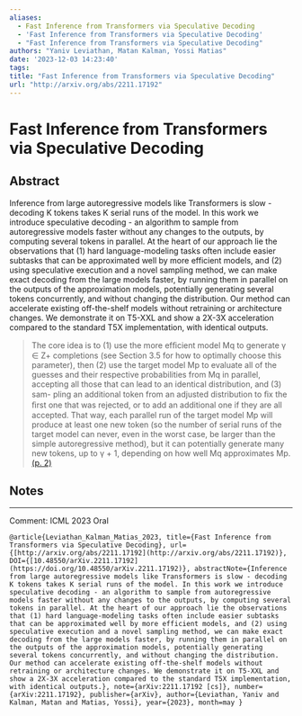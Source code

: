 ```yaml
---
aliases:
  - Fast Inference from Transformers via Speculative Decoding
  - 'Fast Inference from Transformers via Speculative Decoding'
  - "Fast Inference from Transformers via Speculative Decoding"
authors: "Yaniv Leviathan, Matan Kalman, Yossi Matias"
date: '2023-12-03 14:23:40'
tags:
title: "Fast Inference from Transformers via Speculative Decoding"
url: "http://arxiv.org/abs/2211.17192"
---
```


# Fast Inference from Transformers via Speculative Decoding




## Abstract
Inference from large autoregressive models like Transformers is slow - decoding K tokens takes K serial runs of the model. In this work we introduce speculative decoding - an algorithm to sample from autoregressive models faster without any changes to the outputs, by computing several tokens in parallel. At the heart of our approach lie the observations that (1) hard language-modeling tasks often include easier subtasks that can be approximated well by more efficient models, and (2) using speculative execution and a novel sampling method, we can make exact decoding from the large models faster, by running them in parallel on the outputs of the approximation models, potentially generating several tokens concurrently, and without changing the distribution. Our method can accelerate existing off-the-shelf models without retraining or architecture changes. We demonstrate it on T5-XXL and show a 2X-3X acceleration compared to the standard T5X implementation, with identical outputs.




> The core idea is to (1) use the more efﬁcient model Mq to generate γ ∈ Z+ completions (see Section 3.5 for how to optimally choose this parameter), then (2) use the target model Mp to evaluate all of the guesses and their respective probabilities from Mq in parallel, accepting all those that can lead to an identical distribution, and (3) sam- pling an additional token from an adjusted distribution to ﬁx the ﬁrst one that was rejected, or to add an additional one if they are all accepted. That way, each parallel run of the target model Mp will produce at least one new token (so the number of serial runs of the target model can never, even in the worst case, be larger than the simple autoregressive method), but it can potentially generate many new tokens, up to γ + 1, depending on how well Mq approximates Mp. [(p. 2)](zotero://open-pdf/library/items/SU5Z4XYC?page=2)






## Notes



---
Comment: ICML 2023 Oral




```
@article{Leviathan_Kalman_Matias_2023, title={Fast Inference from Transformers via Speculative Decoding}, url={[http://arxiv.org/abs/2211.17192](http://arxiv.org/abs/2211.17192)}, DOI={[10.48550/arXiv.2211.17192](https://doi.org/10.48550/arXiv.2211.17192)}, abstractNote={Inference from large autoregressive models like Transformers is slow - decoding K tokens takes K serial runs of the model. In this work we introduce speculative decoding - an algorithm to sample from autoregressive models faster without any changes to the outputs, by computing several tokens in parallel. At the heart of our approach lie the observations that (1) hard language-modeling tasks often include easier subtasks that can be approximated well by more efficient models, and (2) using speculative execution and a novel sampling method, we can make exact decoding from the large models faster, by running them in parallel on the outputs of the approximation models, potentially generating several tokens concurrently, and without changing the distribution. Our method can accelerate existing off-the-shelf models without retraining or architecture changes. We demonstrate it on T5-XXL and show a 2X-3X acceleration compared to the standard T5X implementation, with identical outputs.}, note={arXiv:2211.17192 [cs]}, number={arXiv:2211.17192}, publisher={arXiv}, author={Leviathan, Yaniv and Kalman, Matan and Matias, Yossi}, year={2023}, month=may }
```